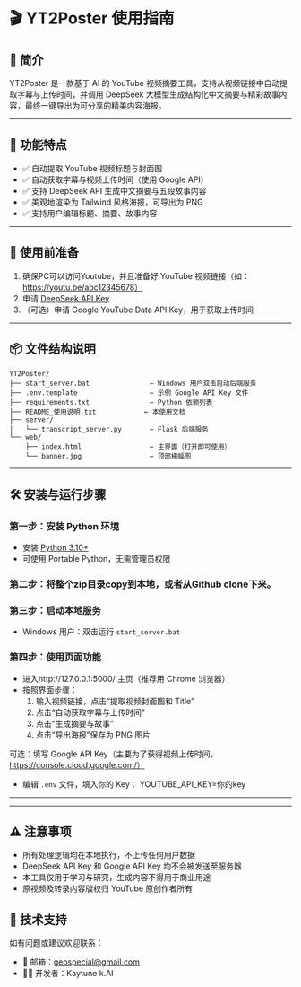 # 🎬 YT2Poster 使用指南

## 🌟 简介
YT2Poster 是一款基于 AI 的 YouTube 视频摘要工具，支持从视频链接中自动提取字幕与上传时间，并调用 DeepSeek 大模型生成结构化中文摘要与精彩故事内容，最终一键导出为可分享的精美内容海报。

---

## 🚀 功能特点
- ✅ 自动提取 YouTube 视频标题与封面图
- ✅ 自动获取字幕与视频上传时间（使用 Google API）
- ✅ 支持 DeepSeek API 生成中文摘要与五段故事内容
- ✅ 美观地渲染为 Tailwind 风格海报，可导出为 PNG
- ✅ 支持用户编辑标题、摘要、故事内容

---

## 🔧 使用前准备
1. 确保PC可以访问Youtube，并且准备好 YouTube 视频链接（如：https://youtu.be/abc12345678）
2. 申请 [DeepSeek API Key](https://platform.deepseek.com/)
3. （可选）申请 Google YouTube Data API Key，用于获取上传时间

---

## 📦 文件结构说明

```
YT2Poster/
├── start_server.bat               ← Windows 用户双击启动后端服务
├── .env.template                  ← 示例 Google API Key 文件
├── requirements.txt               ← Python 依赖列表
├── README_使用说明.txt            ← 本使用文档
├── server/
│   └── transcript_server.py       ← Flask 后端服务
└── web/
    ├── index.html                 ← 主界面（打开即可使用）
    └── banner.jpg                 ← 顶部横幅图
```

---

## 🛠️ 安装与运行步骤

### 第一步：安装 Python 环境
- 安装 [Python 3.10+](https://www.python.org/)
- 可使用 Portable Python，无需管理员权限

### 第二步：将整个zip目录copy到本地，或者从Github clone下来。

### 第三步：启动本地服务
- Windows 用户：双击运行 `start_server.bat`

### 第四步：使用页面功能
- 进入http://127.0.0.1:5000/ 主页（推荐用 Chrome 浏览器）
- 按照界面步骤：
  1. 输入视频链接，点击“提取视频封面图和 Title”
  2. 点击“自动获取字幕与上传时间”
  3. 点击“生成摘要与故事”
  4. 点击“导出海报”保存为 PNG 图片

可选：填写 Google API Key（主要为了获得视频上传时间，https://console.cloud.google.com/）
- 编辑 `.env` 文件，填入你的 Key：
  YOUTUBE_API_KEY=你的key
---

---

## ⚠️ 注意事项

- 所有处理逻辑均在本地执行，不上传任何用户数据
- DeepSeek API Key 和 Google API Key 均不会被发送至服务器
- 本工具仅用于学习与研究，生成内容不得用于商业用途
- 原视频及转录内容版权归 YouTube 原创作者所有


## 📮 技术支持

如有问题或建议欢迎联系：

- 📧 邮箱：geospecial@gmail.com
- 🧑‍💻 开发者：Kaytune k.AI
